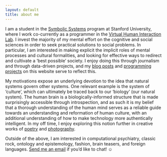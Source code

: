 ```yaml
---
layout: default
title: about me
---
```


I am a student in the [Symbolic Systems](https://symsys.stanford.edu/ssp_description) program at Stanford University, where I work co-currently as a programmer in the [Virtual Human Interaction Lab](https://vhil.stanford.edu/mission/). I invest the majority of my mental effort on the cognitive and social sciences in order to seek practical solutions to social problems. In particular, I am interested in making explicit the implicit roles of mental processes and cultural formalities, and looking for effective ways to redirect and cultivate a ‘best possible’ society. I enjoy doing this through journalism and through data-driven projects, and my [blog posts](http://sydneymaples.com/archives.html) and [programming projects](http://sydneymaples.com/projects.html) on this website serve to reflect this.

My motivations expose an underlying devotion to the idea that natural systems govern other systems. One relevant example is the system of ‘culture’, which can ultimately be traced back to our ‘biology’ (our natural system). The human brain is a biologically-informed structure that is made surprisingly accessible through introspection, and as such it is my belief that a thorough understanding of the human mind serves as a reliable guide towards an understanding and reformation of human culture, with an additional understanding of how to make technology more authentically intelligent. In my off time, I enjoy exploring this notion further in creative works of [poetry](http://sydneymaples.com/poems.html) and [photography](http://sydneymaples.com/photography.html).

Outside of the above, I am interested in computational psychiatry, classic rock, ontology and epistemology, fashion, brain teasers, and foreign languages. [Send me an email](mailto:smaples@stanford.edu) if you’d like to chat! ☺